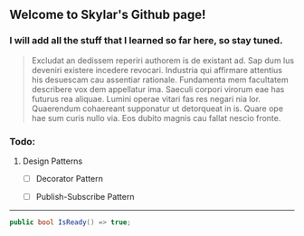 ## Welcome to Skylar's Github page!

### I will add all the stuff that I learned so far here, so stay tuned.

> Excludat an dedissem reperiri authorem is de existant ad. Sap dum lus deveniri existere incedere revocari. Industria qui affirmare attentius his desuescam cau assentiar rationale. Fundamenta mem facultatem describere vox dem appellatur ima. Saeculi corpori virorum eae has futurus rea aliquae. Lumini operae vitari fas res negari nia lor. Quaerendum cohaereant supponatur ut detorqueat in is. Quare ope hae sum curis nullo via. Eos dubito magnis cau fallat nescio fronte. 
   
   
  
### Todo:
1. Design Patterns
    - [ ] Decorator Pattern
    - [ ] Publish-Subscribe Pattern

  
***

```c#
public bool IsReady() => true;
```
